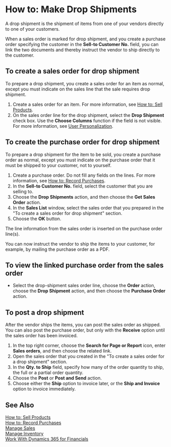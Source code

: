 <properties
                pageTitle="How to: Make Drop Shipments| Financials"
                description="Describes how to create a sales order linked to a purchase order to enable shipment directly from the vendor to the customer."
                services="project-madeira"
                documentationCenter=""
                authors="SorenGP"
/>
<tags
    ms.service="project-madeira"
    ms.topic="article"
    ms.devlang="na"
    ms.tgt_pltfrm="na"
    ms.workload="na"
    ms.date="11/09/2016"
    ms.author="SorenGP" />

# How to: Make Drop Shipments
A drop shipment is the shipment of items from one of your vendors directly to one of your customers.

When a sales order is marked for drop shipment, and you create a purchase order specifying the customer in the **Sell-to Customer No.** field, you can link the two documents and thereby instruct the vendor to ship directly to the customer.

## To create a sales order for drop shipment
To prepare a drop shipment, you create a sales order for an item as normal, except you must indicate on the sales line that the sale requires drop shipment.

1. Create a sales order for an item. For more information, see [How to: Sell Products](sales-how-sell-products.md).
2. On the sales order line for the drop shipment, select the **Drop Shipment** check box. Use the **Choose Columns** function if the field is not visible. For more information, see [User Personalization](ui-user-personalization.md).

## To create the purchase order for drop shipment
To prepare a drop shipment for the item to be sold, you create a purchase order as normal, except you must indicate on the purchase order that it must be shipped to your customer, not to yourself.

1. Create a purchase order. Do not fill any fields on the lines. For more information, see [How to: Record Purchases](purchasing-how-record-purchases.md).
2. In the **Sell-to Customer No.** field, select the customer that you are selling to.
3. Choose the **Drop Shipments** action, and then choose the **Get Sales Order** action.
4. In the **Sales List** window, select the sales order that you prepared in the "To create a sales order for drop shipment" section.
5. Choose the **OK** button.

The line information from the sales order is inserted on the purchase order line(s).

You can now instruct the vendor to ship the items to your customer, for example, by mailing the purchase order as a PDF.     

## To view the linked purchase order from the sales order
- Select the drop-shipment sales order line, choose the **Order** action, choose the **Drop Shipment** action, and then choose the **Purchase Order** action. 
  
## To post a drop shipment
After the vendor ships the items, you can post the sales order as shipped. You can also post the purchase order, but only with the **Receive** option until the sales order has been invoiced. 
  
1. In the top right corner, choose the **Search for Page or Report** icon, enter **Sales orders**, and then choose the related link.
2. Open the sales order that you created in the "To create a sales order for a drop shipment" section.
3. In the **Qty. to Ship** field, specify how many of the order quantity to ship, the full or a partial order quantity. 
3. Choose the **Post** or **Post and Send** action.
4. Choose either the **Ship** option to invoice later, or the **Ship and Invoice** option to invoice immediately.

## See Also  
[How to: Sell Products](sales-how-sell-products.md)  
[How to: Record Purchases](purchasing-how-record-purchases.md)  
[Manage Sales](sales-manage-sales.md)  
[Manage Inventory](inventory-manage-inventory.md)  
[Work With Dynamics 365 for Financials](ui-work-product.md)
